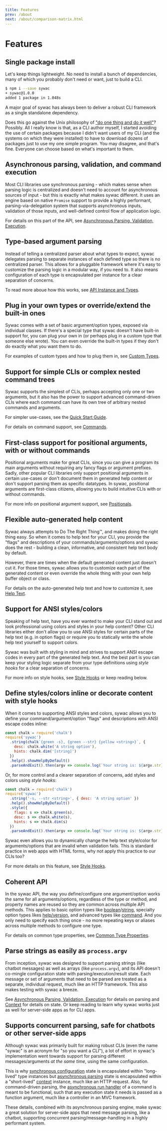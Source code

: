 ```yaml
---
title: Features
prev: /about
next: /about/comparison-matrix.html
---
```

# Features

## Single package install

Let's keep things lightweight. No need to install a bunch of dependencies, many of which you probably don't need or want, just to build a CLI.

```bash
$ npm i --save sywac
+ sywac@1.0.0
added 1 package in 1.048s
```

A major goal of sywac has always been to deliver a robust CLI framework as a single standalone dependency.

Does this go against the Unix philosophy of ["do one thing and do it well"](https://en.wikipedia.org/wiki/Unix_philosophy#Do_One_Thing_and_Do_It_Well)? Possibly. All I really know is that, as a CLI author myself, I started avoiding the use of certain packages because I didn't want users of my CLI (and the systems on which they were installed) to have to download dozens of packages just to use my one simple program. You may disagree, and that's fine. Everyone can choose based on what's important to them.

## Asynchronous parsing, validation, and command execution

Most CLI libraries use synchronous parsing - which makes sense when parsing logic is centralized and doesn't need to account for asynchronous sources of input - but this is exactly what makes sywac different. It uses an engine based on native `Promise` support to provide a highly performant, parsing-via-delegation system that supports asynchronous inputs, validation of those inputs, and well-defined control flow of application logic.

For details on this part of the API, see [Asynchronous Parsing, Validation, Execution](/docs/async-parsing.html).

## Type-based argument parsing

Instead of telling a centralized parser about what types to expect, sywac delegates parsing to separate instances of each defined type so there is no centralized parser. This allows for a pluggable framework where it's easy to customize the parsing logic in a modular way, if you need to. It also means configuration of each type is encapsulated per instance for a clear separation of concerns.

To read more aboue how this works, see [API Instance and Types](/docs/api-and-types.html).

## Plug in your own types or override/extend the built-in ones

Sywac comes with a set of basic argument/option types, exposed via individual classes. If there's a special type that sywac doesn't have built-in support for, you can plug your own in (or perhaps plug in a custom type that someone else wrote). You can even override the built-in types if they don't do exactly what you want them to do.

For examples of custom types and how to plug them in, see [Custom Types](/docs/custom-types.html).

## Support for simple CLIs or complex nested command trees

Sywac supports the simplest of CLIs, perhaps accepting only one or two arguments, but it also has the power to support advanced command-driven CLIs where each command can have its own tree of arbitrary nested commands and arguments.

For simpler use-cases, see the [Quick Start Guide](/docs/).

For details on command support, see [Commands](/docs/command-type.html).

## First-class support for positional arguments, with or without commands

Positional arguments make for great CLIs, since you can give a program its main arguments without requiring any fancy flags or argument prefixes. Sadly, other popular CLI libraries only support positional arguments in certain use-cases or don't document them in generated help content or don't support parsing them as specific datatypes. In sywac, positional arguments are first-class citizens, allowing you to build intuitive CLIs with or without commands.

For more info on positional argument support, see [Positionals](/docs/positional-type.html).

## Flexible auto-generated help content

Sywac always attempts to Do The Right Thing™, and makes doing the right thing easy. So when it comes to help text for your CLI, you provide the "flags" and descriptions of your commands/arguments/options and sywac does the rest - building a clean, informative, and consistent help text body by default.

However, there are times when the default generated content just doesn't cut it. For those times, sywac allows you to customize each part of the generated content or even override the whole thing with your own help buffer object or class.

For details on the auto-generated help text and how to customize it, see [Help Text](/docs/help-text.html).

## Support for ANSI styles/colors

Speaking of help text, have you ever wanted to make your CLI stand out and look professional using colors and styles in your help content? Other CLI libraries either don't allow you to use ANSI styles for certain parts of the help text (e.g. in option flags) or require you to statically write the whole help text yourself to support colors.

Sywac was built with styling in mind and strives to support ANSI escape codes in every part of the generated help text. And the best part is you can keep your styling logic separate from your type definitions using _style hooks_ for a clear separation of concerns.

For more info on style hooks, see [Style Hooks](/docs/style-hooks.html) or keep reading below.

## Define styles/colors inline or decorate content with style hooks

When it comes to supporting ANSI styles and colors, sywac allows you to define your command/argument/option "flags" and descriptions with ANSI escape codes inline:

```js
const chalk = require('chalk')
require('sywac')
  .string(chalk`{green -s}, {green --str} {yellow <string>}`, {
    desc: chalk.white('A string option'),
    hints: chalk.dim('[string]')
  })
  .help().showHelpByDefault()
  .parseAndExit().then(argv => console.log(`Your string is: ${argv.str}`))
```

Or, for more control and a clearer separation of concerns, add styles and colors using _style hooks_:

```js
const chalk = require('chalk')
require('sywac')
  .string('-s, --str <string>', { desc: 'A string option' })
  .help().showHelpByDefault()
  .style({
    flags: s => chalk.green(s),
    desc: s => chalk.white(s),
    hints: s => chalk.dim(s)
  })
  .parseAndExit().then(argv => console.log(`Your string is: ${argv.str}`))
```

Sywac even allows you to dynamically change the help text style/color for arguments/options that are invalid when validation fails. This is standard practice in web apps with HTML forms, why not apply this practice to our CLIs too?

For more details on this feature, see [Style Hooks](/docs/style-hooks.html).

## Coherent API

In the sywac API, the way you define/configure one argument/option works the same for all arguments/options, regardless of the type or method, and property names are reused so they are common across multiple API methods. This applies to basic option types like [boolean](/docs/boolean-type.html)/[string](/docs/string-type.html), specialty option types likes [help/version](/docs/help-version-type.html), and advanced types like [command](/docs/command-type.html). And you only need to specify each thing once - no more repeating keys or aliases across multiple methods to configure one type.

For details on common type properties, see [Common Type Properties](/docs/type-properties.html).

## Parse strings as easily as `process.argv`

From inception, sywac was designed to support parsing strings (like chatbot messages) as well as arrays (like `process.argv`), and its API doesn't co-mingle configuration state with parsing/execution/result state. Each message or set of arguments that need to be parsed are treated as a separate, individual request, much like an HTTP framework. This also makes testing with sywac a breeze.

See [Asynchronous Parsing, Validation, Execution](/docs/async-parsing.html) for details on parsing and [Context](/docs/context.html) for details on state. Or keep reading to learn why sywac works just as well for server-side apps as for CLI apps.

## Supports concurrent parsing, safe for chatbots or other server-side apps

Although sywac was primarily built for making robust CLIs (even the name "sywac" is an acronym for "so you want a CLI"), a lot of effort in sywac's implementation went towards support for parsing different messages/arguments _at the same time_, using the same configuration.

This is why [synchronous configuration](/docs/sync-config.html) state is encapsulated within "long-lived" type instances but [asynchronous parsing](/docs/async-parsing.html) state is encapsulated within a "short-lived" [context](/docs/context.html) instance, much like an HTTP request. Also, for command-driven parsing, the [asynchronous run handler](/docs/command-run.html) of a command is meant to be functional, such that any execution state it needs is passed as a function argument, much like a controller in an MVC framework.

These details, combined with its asynchronous parsing engine, make sywac a great solution for server-side apps that need message parsing, like a chatbot, supporting concurrent parsing/message-handling in a highly performant system.
